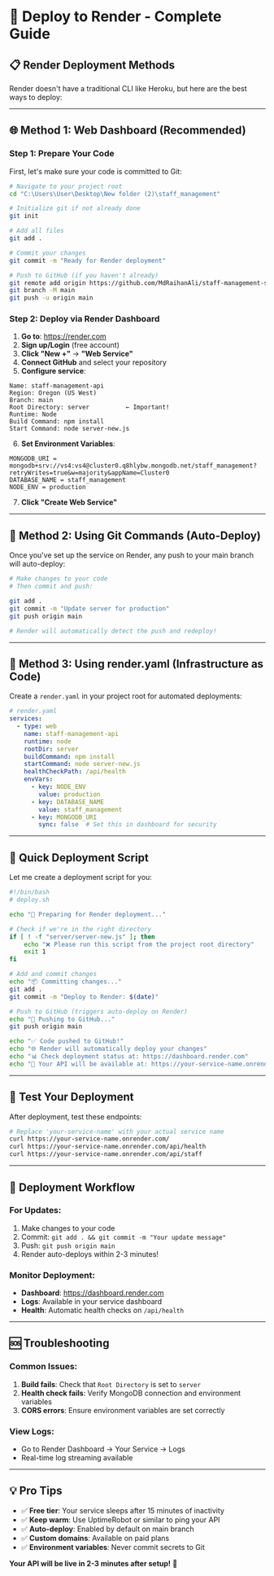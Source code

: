 # 🚀 Deploy to Render - Complete Guide

## 📋 **Render Deployment Methods**

Render doesn't have a traditional CLI like Heroku, but here are the best ways to deploy:

---

## 🌐 **Method 1: Web Dashboard (Recommended)**

### **Step 1: Prepare Your Code**

First, let's make sure your code is committed to Git:

```bash
# Navigate to your project root
cd "C:\Users\User\Desktop\New folder (2)\staff_management"

# Initialize git if not already done
git init

# Add all files
git add .

# Commit your changes
git commit -m "Ready for Render deployment"

# Push to GitHub (if you haven't already)
git remote add origin https://github.com/MdRaihanAli/staff-management-system.git
git branch -M main
git push -u origin main
```

### **Step 2: Deploy via Render Dashboard**

1. **Go to**: https://render.com
2. **Sign up/Login** (free account)
3. **Click "New +"** → **"Web Service"**
4. **Connect GitHub** and select your repository
5. **Configure service**:

```
Name: staff-management-api
Region: Oregon (US West)
Branch: main
Root Directory: server          ← Important!
Runtime: Node
Build Command: npm install
Start Command: node server-new.js
```

6. **Set Environment Variables**:
```
MONGODB_URI = mongodb+srv://vs4:vs4@cluster0.q8hlybw.mongodb.net/staff_management?retryWrites=true&w=majority&appName=Cluster0
DATABASE_NAME = staff_management
NODE_ENV = production
```

7. **Click "Create Web Service"**

---

## 🔧 **Method 2: Using Git Commands (Auto-Deploy)**

Once you've set up the service on Render, any push to your main branch will auto-deploy:

```bash
# Make changes to your code
# Then commit and push:

git add .
git commit -m "Update server for production"
git push origin main

# Render will automatically detect the push and redeploy!
```

---

## 📁 **Method 3: Using render.yaml (Infrastructure as Code)**

Create a `render.yaml` in your project root for automated deployments:

```yaml
# render.yaml
services:
  - type: web
    name: staff-management-api
    runtime: node
    rootDir: server
    buildCommand: npm install
    startCommand: node server-new.js
    healthCheckPath: /api/health
    envVars:
      - key: NODE_ENV
        value: production
      - key: DATABASE_NAME
        value: staff_management
      - key: MONGODB_URI
        sync: false  # Set this in dashboard for security
```

---

## 🚀 **Quick Deployment Script**

Let me create a deployment script for you:

```bash
#!/bin/bash
# deploy.sh

echo "🚀 Preparing for Render deployment..."

# Check if we're in the right directory
if [ ! -f "server/server-new.js" ]; then
    echo "❌ Please run this script from the project root directory"
    exit 1
fi

# Add and commit changes
echo "📦 Committing changes..."
git add .
git commit -m "Deploy to Render: $(date)"

# Push to GitHub (triggers auto-deploy on Render)
echo "🔄 Pushing to GitHub..."
git push origin main

echo "✅ Code pushed to GitHub!"
echo "🌐 Render will automatically deploy your changes"
echo "📊 Check deployment status at: https://dashboard.render.com"
echo "🔗 Your API will be available at: https://your-service-name.onrender.com"
```

---

## 🧪 **Test Your Deployment**

After deployment, test these endpoints:

```bash
# Replace 'your-service-name' with your actual service name
curl https://your-service-name.onrender.com/
curl https://your-service-name.onrender.com/api/health
curl https://your-service-name.onrender.com/api/staff
```

---

## 🔄 **Deployment Workflow**

### **For Updates:**
1. Make changes to your code
2. Commit: `git add . && git commit -m "Your update message"`
3. Push: `git push origin main`
4. Render auto-deploys within 2-3 minutes!

### **Monitor Deployment:**
- **Dashboard**: https://dashboard.render.com
- **Logs**: Available in your service dashboard
- **Health**: Automatic health checks on `/api/health`

---

## 🆘 **Troubleshooting**

### **Common Issues:**

1. **Build fails**: Check that `Root Directory` is set to `server`
2. **Health check fails**: Verify MongoDB connection and environment variables
3. **CORS errors**: Ensure environment variables are set correctly

### **View Logs:**
- Go to Render Dashboard → Your Service → Logs
- Real-time log streaming available

---

## 💡 **Pro Tips**

- ✅ **Free tier**: Your service sleeps after 15 minutes of inactivity
- ✅ **Keep warm**: Use UptimeRobot or similar to ping your API
- ✅ **Auto-deploy**: Enabled by default on main branch
- ✅ **Custom domains**: Available on paid plans
- ✅ **Environment variables**: Never commit secrets to Git

**Your API will be live in 2-3 minutes after setup!** 🎉
